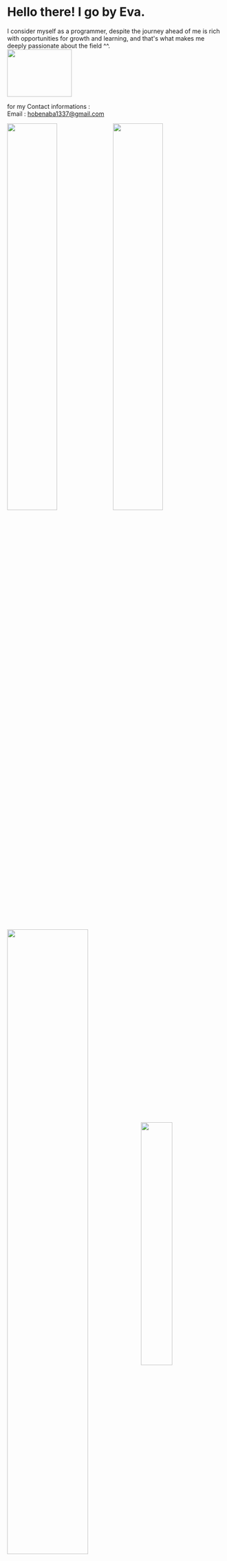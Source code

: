 # Hello there! I go by Eva.
I consider myself as a programmer, despite the journey ahead of me is rich with opportunities for growth and learning, and that's what makes me deeply passionate about the field ^^.         <br /><img src="https://media2.giphy.com/media/v1.Y2lkPTc5MGI3NjExZXZ3NWJpaGpwZ2lsZWk2cDE5amg5cXN3ZzNnZHNtNHdudGo4aXhrYSZlcD12MV9pbnRlcm5hbF9naWZfYnlfaWQmY3Q9cw/p6ZVGS8zQbQIqH8G6l/giphy.gif" width="150" height="110"><br />                  

for my Contact informations :                                            
Email : hobenaba1337@gmail.com


<a href="https://github.com/hobenaba">
     <img align="center" width="48%" src="https://github-readme-stats.vercel.app/api?username=hobenaba&show_icons=true&bg_color=0D1117&theme=aura&hide_border=true"/></a>
  <a href="https://github.com/hobenaba">
      <img align="center" width="48%" src="https://github-readme-stats.vercel.app/api/top-langs/?username=hobenaba&show_icons=true&bg_color=0D1117&theme=aura&layout=compact&hide_border=true"/></a>
<br/>
<a href="https://github.com/hobenaba">
     <img align="center" width="61%" src="https://github-readme-stats.vercel.app/api?username=hobenaba&show_icons=true&theme=aura&hide_border=false"/></a>
  <a href="https://github.com/hobenaba">
      <img align="center" width="38%" src="https://github-readme-stats.vercel.app/api/top-langs/?username=hobenaba&show_icons=true&theme=aura&layout=compact&hide_border=false"/></a>
<p align="center">
	<img alt="visitors" src="https://komarev.com/ghpvc/?username=hobenaba&color=CBC3E3&style=flat&label=visitors" /> 
<img src="https://media0.giphy.com/media/v1.Y2lkPTc5MGI3NjExNzMwcW1nZ2R2OWR5aXZlZngxeG8weXQzMGl4cm9jeXFrbWZ2em80NCZlcD12MV9pbnRlcm5hbF9naWZfYnlfaWQmY3Q9cw/bs3w1SsWV0hJZDOpWr/giphy.gif" width="200" height="120">
</p>
